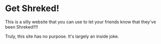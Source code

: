 # Get Shreked!
This is a silly website that you can use to let your friends know that they've been Shreked!!!!

Truly, this site has no purpose. It's largely an inside joke. 